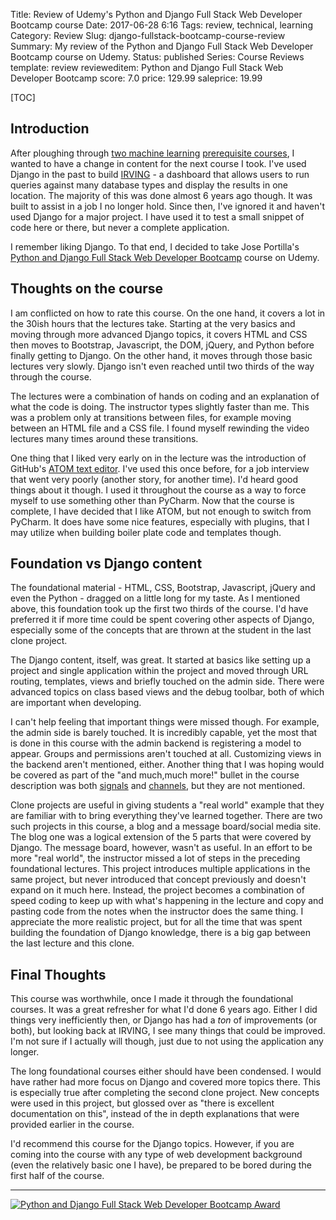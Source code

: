 Title: Review of Udemy's Python and Django Full Stack Web Developer Bootcamp course
Date: 2017-06-28 6:16
Tags: review, technical, learning
Category: Review
Slug: django-fullstack-bootcamp-course-review
Summary: My review of the Python and Django Full Stack Web Developer Bootcamp course on Udemy.
Status: published
Series: Course Reviews
template: review
revieweditem: Python and Django Full Stack Web Developer Bootcamp
score: 7.0
price: 129.99
saleprice: 19.99

[TOC]

## Introduction

After ploughing through [two machine learning][1] [prerequisite courses][2], I wanted to have a change in content for the next
course I took. I've used Django in the past to build [IRVING][3] - a dashboard that allows users to run queries against many
database types and display the results in one location. The majority of this was done almost 6 years ago though. It was built
to assist in a job I no longer hold. Since then, I've ignored it and haven't used Django for a major project. I have used it to
test a small snippet of code here or there, but never a complete application.

I remember liking Django. To that end, I decided to take Jose Portilla's [Python and Django Full Stack Web Developer Bootcamp][4]
course on Udemy.

## Thoughts on the course

I am conflicted on how to rate this course. On the one hand, it covers a lot in the 30ish hours that the lectures take. Starting at
the very basics and moving through more advanced Django topics, it covers HTML and CSS then moves to Bootstrap, Javascript, the DOM,
jQuery, and Python before finally getting to Django. On the other hand, it moves through those basic lectures very slowly. Django isn't
even reached until two thirds of the way through the course.

The lectures were a combination of hands on coding and an explanation of what the code is doing. The instructor types slightly
faster than me. This was a problem only at transitions between files, for example moving between an HTML file and a CSS file. I found myself
rewinding the video lectures many times around these transitions.

One thing that I liked very early on in the lecture was the introduction of GitHub's [ATOM text editor][5]. I've used this once before, for a job
interview that went very poorly (another story, for another time). I'd heard good things about it though. I used it throughout the course as a way to
force myself to use something other than PyCharm. Now that the course is complete, I have decided that I like ATOM, but not enough to switch from
PyCharm. It does have some nice features, especially with plugins, that I may utilize when building boiler plate code and templates though.

## Foundation vs Django content

The foundational material - HTML, CSS, Bootstrap, Javascript, jQuery and even the Python - dragged on a little long for my taste. As I
mentioned above, this foundation took up the first two thirds of the course. I'd have preferred it if more time could be spent covering
other aspects of Django, especially some of the concepts that are thrown at the student in the last clone project.

The Django content, itself, was great. It started at basics like setting up a project and single application within the project and
moved through URL routing, templates, views and briefly touched on the admin side. There were advanced topics on class based views and
the debug toolbar, both of which are important when developing.

I can't help feeling that important things were missed though. For example, the admin side is barely touched. It is incredibly capable, yet the
most that is done in this course with the admin backend is registering a model to appear. Groups and permissions aren't touched at all. Customizing
views in the backend aren't mentioned, either. Another thing that I was hoping would be covered as part of the "and much,much more!" bullet in the
course description was both [signals][6] and [channels][7], but they are not mentioned.

Clone projects are useful in giving students a "real world" example that they are familiar with to bring everything they've learned together. There
are two such projects in this course, a blog and a message board/social media site. The blog one was a logical extension of the 5 parts that were
covered by Django. The message board, however, wasn't as useful. In an effort to be more "real world", the instructor missed a lot of steps in the
preceding foundational lectures. This project introduces multiple applications in the same project, but never introduced that concept previously
and doesn't expand on it much here. Instead, the project becomes a combination of speed coding to keep up with what's happening in the lecture and
copy and pasting code from the notes when the instructor does the same thing. I appreciate the more realistic project, but for all the time that was
spent building the foundation of Django knowledge, there is a big gap between the last lecture and this clone.

## Final Thoughts

This course was worthwhile, once I made it through the foundational courses. It was a great refresher for what I'd done 6 years ago. Either I did
things very inefficiently then, or Django has had a *ton* of improvements (or both), but looking back at IRVING, I see many things that could be
improved. I'm not sure if I actually will though, just due to not using the application any longer.

The long foundational courses either should have been condensed. I would have rather had more focus on Django and covered more topics there. This
is especially true after completing the second clone project. New concepts were used in this project, but glossed over as "there is excellent
documentation on this", instead of the in depth explanations that were provided earlier in the course.

I'd recommend this course for the Django topics. However, if you are coming into the course with any type of web development background (even the
relatively basic one I have), be prepared to be bored during the first half of the course.

---

[![Python and Django Full Stack Web Developer Bootcamp Award][8]][9]



 [1]: {filename}2017_04_20_review_of_deep_learning_prereq_numpy.md
 [2]: {filename}2017_05_03_review_of_deep_learning_prereq_regression.md
 [3]: https://github.com/AWegnerGitHub/IRVING
 [4]: https://www.udemy.com/python-and-django-full-stack-web-developer-bootcamp/learn/v4/overview
 [5]: https://atom.io/
 [6]: https://docs.djangoproject.com/en/1.11/topics/signals/
 [7]: https://www.djangoproject.com/weblog/2016/sep/09/channels-adopted-official-django-project/
 [8]: {attach}images/udemy-django-full-stack-bootcamp.jpg
 [9]: https://ude.my/UC-1VGWNREH
